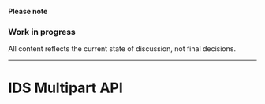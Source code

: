 **Please note**

### Work in progress

All content reflects the current state of discussion, not final decisions.

---

# IDS Multipart API